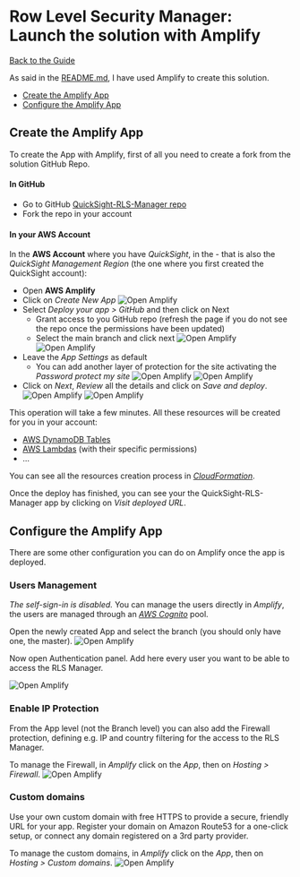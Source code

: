 # Row Level Security Manager: Launch the solution with Amplify

[Back to the Guide](/Guide/TheGuide.md)

As said in the [README.md](../README.md), I have used Amplify to create this solution.

* [Create the Amplify App](#create-the-amplify-app)
* [Configure the Amplify App](#configure-the-amplify-app)

## Create the Amplify App

To create the App with Amplify, first of all you need to create a fork from the solution GitHub Repo.

#### In GitHub
* Go to GitHub [QuickSight-RLS-Manager repo](https://github.com/AndrePhoto/QuickSight-RLS-Manager)
* Fork the repo in your account

#### In your AWS Account
In the **AWS Account** where you have _QuickSight_, in the - that is also the _QuickSight Management Region_ (the one where you first created the QuickSight account):
* Open **AWS Amplify**
* Click on _Create New App_
![Open Amplify](/Guide/images/Guide-Install-01.png)
* Select _Deploy your app > GitHub_ and then click on Next
  * Grant access to you GitHub repo (refresh the page if you do not see the repo once the permissions have been updated)
  * Select the main branch and click next
![Open Amplify](/Guide/images/Guide-Install-02.png)
![Open Amplify](/Guide/images/Guide-Install-03.png)
* Leave the _App Settings_ as default
  * You can add another layer of protection for the site activating the _Password protect my site_
![Open Amplify](/Guide/images/Guide-Install-04.png) 
![Open Amplify](/Guide/images/Guide-Install-05.png)
* Click on _Next_, _Review_ all the details and click on _Save and deploy_.
![Open Amplify](/Guide/images/Guide-Install-06.png)
![Open Amplify](/Guide/images/Guide-Install-07.png)

This operation will take a few minutes. All these resources will be created for you in your account:

* [AWS DynamoDB Tables](/Guide/Amplify-DynamoDb.md)
* [AWS Lambdas](/Guide/Amplify-Lambdas.md) (with their specific permissions)
* ...

You can see all the resources creation process in [_CloudFormation_](https://docs.aws.amazon.com/cloudformation/).

Once the deploy has finished, you can see your the QuickSight-RLS-Manager app by clicking on _Visit deployed URL_.

## Configure the Amplify App

There are some other configuration you can do on Amplify once the app is deployed.

### Users Management

_The self-sign-in is disabled._ 
You can manage the users directly in _Amplify_, the users are managed through an [_AWS Cognito_](https://docs.aws.amazon.com/cognito/latest/developerguide/getting-started-user-pools.html) pool.

Open the newly created App and select the branch (you should only have one, the master).
![Open Amplify](/Guide/images/Guide-Install-08.png)

Now open Authentication panel.
Add here every user you want to be able to access the RLS Manager.

![Open Amplify](/Guide/images/Guide-Install-09.png)

### Enable IP Protection
From the App level (not the Branch level) you can also add the Firewall protection, defining e.g. IP and country filtering for the access to the RLS Manager.

To manage the Firewall, in _Amplify_ click on the _App_, then on _Hosting > Firewall_.
![Open Amplify](/Guide/images/Guide-Install-10.png)

### Custom domains
Use your own custom domain with free HTTPS to provide a secure, friendly URL for your app. Register your domain on Amazon Route53 for a one-click setup, or connect any domain registered on a 3rd party provider.

To manage the custom domains, in _Amplify_ click on the _App_, then on _Hosting > Custom domains_.
![Open Amplify](/Guide/images/Guide-Install-11.png)